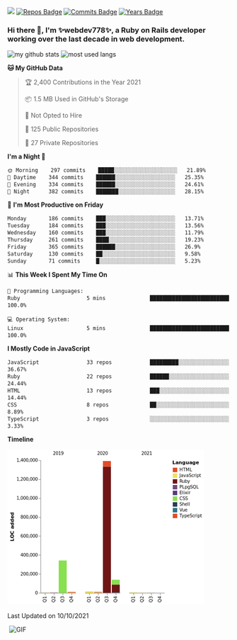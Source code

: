 ![](https://visitor-badge.glitch.me/badge?page_id=webdev778.webdev778)
[![Repos Badge](https://badges.pufler.dev/repos/webdev778)](https://badges.pufler.dev)
[![Commits Badge](https://badges.pufler.dev/commits/monthly/webdev778)](https://badges.pufler.dev)
[![Years Badge](https://badges.pufler.dev/years/webdev778)](https://badges.pufler.dev)
### Hi there 👋, I'm ✨webdev778✨, a Ruby on Rails developer working over the last decade in web development.


![my github stats](https://github-readme-stats.vercel.app/api?username=webdev778&show_icons=true&theme=tokyonight&line_height=27)
![most used langs](https://github-readme-stats.vercel.app/api/top-langs/?username=webdev778&hide=css,html&theme=tokyonight)

<!--START_SECTION:waka-->
**🐱 My GitHub Data** 

> 🏆 2,400 Contributions in the Year 2021
 > 
> 📦 1.5 MB Used in GitHub's Storage 
 > 
> 🚫 Not Opted to Hire
 > 
> 📜 125 Public Repositories 
 > 
> 🔑 27 Private Repositories  
 > 
**I'm a Night 🦉** 

```text
🌞 Morning    297 commits    █████░░░░░░░░░░░░░░░░░░░░   21.89% 
🌆 Daytime    344 commits    ██████░░░░░░░░░░░░░░░░░░░   25.35% 
🌃 Evening    334 commits    ██████░░░░░░░░░░░░░░░░░░░   24.61% 
🌙 Night      382 commits    ███████░░░░░░░░░░░░░░░░░░   28.15%

```
📅 **I'm Most Productive on Friday** 

```text
Monday       186 commits    ███░░░░░░░░░░░░░░░░░░░░░░   13.71% 
Tuesday      184 commits    ███░░░░░░░░░░░░░░░░░░░░░░   13.56% 
Wednesday    160 commits    ███░░░░░░░░░░░░░░░░░░░░░░   11.79% 
Thursday     261 commits    ████░░░░░░░░░░░░░░░░░░░░░   19.23% 
Friday       365 commits    ██████░░░░░░░░░░░░░░░░░░░   26.9% 
Saturday     130 commits    ██░░░░░░░░░░░░░░░░░░░░░░░   9.58% 
Sunday       71 commits     █░░░░░░░░░░░░░░░░░░░░░░░░   5.23%

```


📊 **This Week I Spent My Time On** 

```text
💬 Programming Languages: 
Ruby                     5 mins              █████████████████████████   100.0%

💻 Operating System: 
Linux                    5 mins              █████████████████████████   100.0%

```

**I Mostly Code in JavaScript** 

```text
JavaScript               33 repos            █████████░░░░░░░░░░░░░░░░   36.67% 
Ruby                     22 repos            ██████░░░░░░░░░░░░░░░░░░░   24.44% 
HTML                     13 repos            ███░░░░░░░░░░░░░░░░░░░░░░   14.44% 
CSS                      8 repos             ██░░░░░░░░░░░░░░░░░░░░░░░   8.89% 
TypeScript               3 repos             ░░░░░░░░░░░░░░░░░░░░░░░░░   3.33%

```


**Timeline**

![Chart not found](https://raw.githubusercontent.com/webdev778/webdev778/master/charts/bar_graph.png) 


 Last Updated on 10/10/2021
<!--END_SECTION:waka-->

<img align="right" alt="GIF" src="https://github.com/webdev778/webdev778/blob/main/code.gif?raw=true" width="500" height="320" />

<!--
**webdev778/webdev778** is a ✨ _special_ ✨ repository because its `README.md` (this file) appears on your GitHub profile.

Here are some ideas to get you started:

- 🔭 I’m currently working on ...
- 🌱 I’m currently learning ...
- 👯 I’m looking to collaborate on ...
- 🤔 I’m looking for help with ...
- 💬 Ask me about ...
- 📫 How to reach me: ...
- 😄 Pronouns: ...
- ⚡ Fun fact: ...
-->
